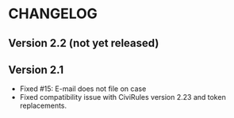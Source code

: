 # CHANGELOG

## Version 2.2 (not yet released)

## Version 2.1

* Fixed #15: E-mail does not file on case
* Fixed compatibility issue with CiviRules version 2.23 and token replacements.
